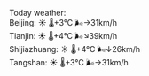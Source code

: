 Today weather:  
Beijing: ☀️ 🌡️+3°C 🌬️→31km/h  
Tianjin: ☀️ 🌡️+4°C 🌬️↘39km/h  
Shijiazhuang: ☀️ 🌡️+4°C 🌬️↓26km/h  
Tangshan: ☀️ 🌡️+3°C 🌬️→31km/h  
